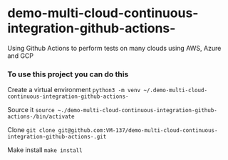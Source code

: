 # demo-multi-cloud-continuous-integration-github-actions-
Using Github Actions to perform tests on many clouds using AWS, Azure and GCP 



### To use this project you can do this
Create a virtual environment
```python3 -m venv ~/.demo-multi-cloud-continuous-integration-github-actions-```

Source it
```source ~./demo-multi-cloud-continuous-integration-github-actions-/bin/activate```

Clone
```git clone git@github.com:VM-137/demo-multi-cloud-continuous-integration-github-actions-.git```

Make install
```make install```

